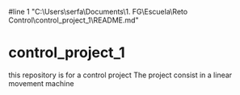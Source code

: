 #line 1 "C:\\Users\\serfa\\Documents\\1. FG\\Escuela\\Reto Control\\control_project_1\\README.md"
# control_project_1
this repository is for a control project The project consist in a linear movement machine 
